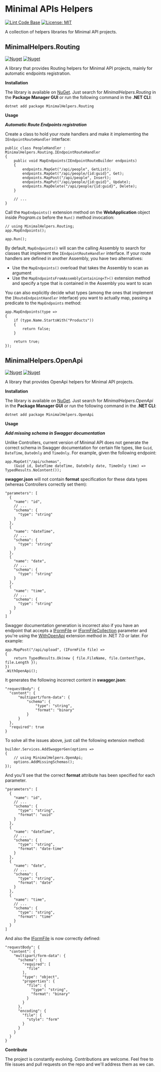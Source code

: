 # Minimal APIs Helpers

[![Lint Code Base](https://github.com/marcominerva/MinimalHelpers/actions/workflows/linter.yml/badge.svg)](https://github.com/marcominerva/MinimalHelpers/actions/workflows/linter.yml)
[![License: MIT](https://img.shields.io/badge/License-MIT-yellow.svg)](https://github.com/marcominerva/MinimalHelpers/blob/master/LICENSE)

A collection of helpers libraries for Minimal API projects.

## MinimalHelpers.Routing

[![Nuget](https://img.shields.io/nuget/v/MinimalHelpers.Routing)](https://www.nuget.org/packages/MinimalHelpers.Routing)
[![Nuget](https://img.shields.io/nuget/dt/MinimalHelpers.Routing)](https://www.nuget.org/packages/MinimalHelpers.Routing)

A library that provides Routing helpers for Minimal API projects, mainly for automatic endpoints registration.

**Installation**

The library is available on [NuGet](https://www.nuget.org/packages/MinimalHelpers.Routing). Just search for *MinimalHelpers.Routing* in the **Package Manager GUI** or run the following command in the **.NET CLI**:

    dotnet add package MinimalHelpers.Routing

**Usage**

***Automatic Route Endpoints registration***

Create a class to hold your route handlers and make it implementing the `IEndpointRouteHandler` interface:

    public class PeopleHandler : MinimalHelpers.Routing.IEndpointRouteHandler
    {
        public void MapEndpoints(IEndpointRouteBuilder endpoints)
        {
            endpoints.MapGet("/api/people", GetList);
            endpoints.MapGet("/api/people/{id:guid}", Get);
            endpoints.MapPost("/api/people", Insert);
            endpoints.MapPut("/api/people/{id:guid}", Update);
            endpoints.MapDelete("/api/people/{id:guid}", Delete);
        }

        // ...
    }

Call the `MapEndpoints()` extension method on the **WebApplication** object inside *Program.cs* before the `Run()` method invocation:

    // using MinimalHelpers.Routing;
    app.MapEndpoints();

    app.Run();

By default, `MapEndpoints()` will scan the calling Assembly to search for classes that implement the `IEndpointRouteHandler` interface. If your route handlers are defined in another Assembly, you have two alternatives:

- Use the `MapEndpoints()` overload that takes the Assembly to scan as argument
- Use the `MapEndpointsFromAssemblyContaining<T>()` extension method and specify a type that is contained in the Assembly you want to scan

You can also explicitly decide what types (among the ones that implement the `IRouteEndpointHandler` interface) you want to actually map, passing a predicate to the `MapEndpoints` method:

    app.MapEndpoints(type =>
    {
        if (type.Name.StartsWith("Products"))
        {
            return false;
        }

        return true;
    });

## MinimalHelpers.OpenApi

[![Nuget](https://img.shields.io/nuget/v/MinimalHelpers.OpenApi)](https://www.nuget.org/packages/MinimalHelpers.OpenApi)
[![Nuget](https://img.shields.io/nuget/dt/MinimalHelpers.OpenApi)](https://www.nuget.org/packages/MinimalHelpers.OpenApi)

A library that provides OpenApi helpers for Minimal API projects.

**Installation**

The library is available on [NuGet](https://www.nuget.org/packages/MinimalHelpers.OpenApi). Just search for *MinimalHelpers.OpenApi* in the **Package Manager GUI** or run the following command in the **.NET CLI**:

    dotnet add package MinimalHelpers.OpenApi

**Usage**

***Add missing schema in Swagger documentation***

Unlike Controllers, current version of Minimal API does not generate the correct schema in Swagger documentation for certain file types, like `Guid`, `DateTime`, `DateOnly` and `TimeOnly`. For example, given the following endpoint:

    app.MapGet("/api/schemas",
        (Guid id, DateTime dateTime, DateOnly date, TimeOnly time) => TypedResults.NoContent());

**swagger.json** will not contain **format** specification for these data types (whereas Controllers correctly set them):

    "parameters": [
      {
        "name": "id",
        // ...
        "schema": {
          "type": "string"
        }
      },
      {
        "name": "dateTime",
        // ...
        "schema": {
          "type": "string"
        }
      },
      {
        "name": "date",
        // ...
        "schema": {
          "type": "string"
        }
      },
      {
        "name": "time",
        // ...
        "schema": {
          "type": "string"
        }
      }
    ]

Swagger documentation generation is incorrect also if you have an endpoint that accepts a [IFormFile](https://learn.microsoft.com/dotnet/api/microsoft.aspnetcore.http.iformfile) or [IFormFileCollection](https://learn.microsoft.com/dotnet/api/microsoft.aspnetcore.http.iformfilecollection) parameter and you're using the [WithOpenApi](https://learn.microsoft.com/dotnet/api/microsoft.aspnetcore.builder.openapiendpointconventionbuilderextensions.withopenapi) extension method in .NET 7.0 or later. For example:

    app.MapPost("/api/upload", (IFormFile file) =>
    {
        return TypedResults.Ok(new { file.FileName, file.ContentType, file.Length });
    })
    .WithOpenApi();

It generates the following incorrect content in **swagger.json**:

    "requestBody": {
      "content": {
          "multipart/form-data": {
              "schema": {
                  "type": "string",
                  "format": "binary"
              }
          }
      },
      "required": true
    }

To solve all the issues above, just call the following extension method:

    builder.Services.AddSwaggerGen(options =>
    {
        // using MinimalHelpers.OpenApi;
        options.AddMissingSchemas();
    });

And you'll see that the correct **format** attribute has been specified for each parameter.

    "parameters": [
      {
        "name": "id",
        // ...
        "schema": {
          "type": "string",
          "format": "uuid"
        }
      },
      {
        "name": "dateTime",
        // ...
        "schema": {
          "type": "string",
          "format": "date-time"
        }
      },
      {
        "name": "date",
        // ...
        "schema": {
          "type": "string",
          "format": "date"
        }
      },
      {
        "name": "time",
        // ...
        "schema": {
          "type": "string",
          "format": "time"
        }
      }
    ]

And also the [IFormFile](https://learn.microsoft.com/dotnet/api/microsoft.aspnetcore.http.iformfile) is now correctly defined:

    "requestBody": {
      "content": {
        "multipart/form-data": {
          "schema": {
            "required": [
              "file"
            ],
            "type": "object",
            "properties": {
              "file": {
                "type": "string",
                "format": "binary"
              }
            }
          },
          "encoding": {
            "file": {
              "style": "form"
            }
          }
        }
      }
    }

**Contribute**

The project is constantly evolving. Contributions are welcome. Feel free to file issues and pull requests on the repo and we'll address them as we can. 
